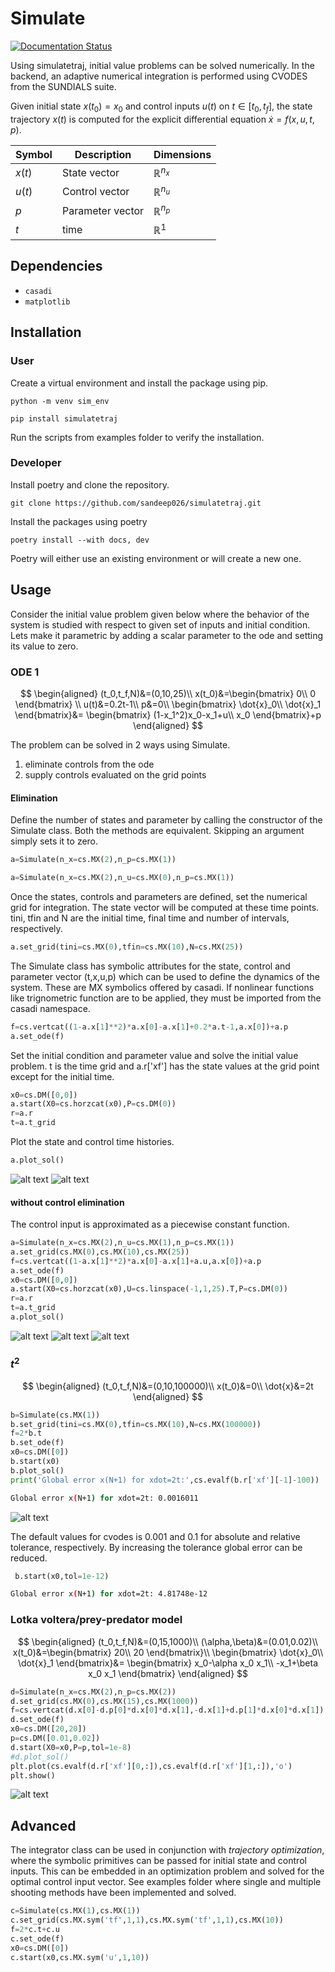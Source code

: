 # Simulate

[![Documentation Status](https://readthedocs.org/projects/simulatetraj/badge/?version=latest)](https://simulatetraj.readthedocs.io/en/latest/?badge=latest)

Using simulatetraj, initial value problems can be solved numerically. In the backend, an adaptive numerical integration is performed using CVODES from the SUNDIALS suite.

Given initial state $x(t_0)=x_0$ and control inputs $u(t)$ on $t \in [t_0,t_f]$, the state trajectory $x(t)$ is computed for the explicit differential equation $\dot{x}=f(x,u,t,p)$.

|Symbol|Description|Dimensions|
|-|-|-|
|$x(t)$|State vector| $\mathbb{R}^{n_x}$|
|$u(t)$|Control vector| $\mathbb{R}^{n_u}$|
|$p$|Parameter vector| $\mathbb{R}^{n_p}$|
|$t$|time| $\mathbb{R}^{1}$|

## Dependencies

* ```casadi```
* ```matplotlib```

## Installation

### User
Create a virtual environment and install the package using pip.

```
python -m venv sim_env
```

```
pip install simulatetraj
```

Run the scripts from examples folder to verify the installation.

### Developer

Install poetry and clone the repository.

```
git clone https://github.com/sandeep026/simulatetraj.git
```
Install the packages using poetry

```
poetry install --with docs, dev
```

Poetry will either use an existing environment or will create a new one.

## Usage

Consider the initial value problem given below where the behavior of the
system is studied with respect to given set of inputs and initial condition.
Lets make it parametric by adding a scalar parameter to the ode and setting its value to zero.

### ODE 1

$$
\begin{aligned}
(t_0,t_f,N)&=(0,10,25)\\
x(t_0)&=\begin{bmatrix}
0\\
0
\end{bmatrix}
\\
u(t)&=0.2t-1\\
p&=0\\
\begin{bmatrix}
    \dot{x}_0\\
    \dot{x}_1
\end{bmatrix}&=
\begin{bmatrix}
    (1-x_1^2)x_0-x_1+u\\
    x_0
\end{bmatrix}+p
\end{aligned}
$$

The problem can be solved in 2 ways using Simulate.

1. eliminate controls from the ode
2. supply controls evaluated on the grid points

#### Elimination

Define the number of states and parameter by calling the constructor of the Simulate class. Both the methods are equivalent. Skipping an argument simply sets it to zero.

```python
a=Simulate(n_x=cs.MX(2),n_p=cs.MX(1))
```

```python
a=Simulate(n_x=cs.MX(2),n_u=cs.MX(0),n_p=cs.MX(1))
```

Once the states, controls and parameters are defined, set the numerical grid for integration. The state vector will be computed at these time points. tini, tfin and N are the initial time, final time and number of intervals, respectively.

```python
a.set_grid(tini=cs.MX(0),tfin=cs.MX(10),N=cs.MX(25))
```

The Simulate class has symbolic attributes for the state, control and parameter vector (t,x,u,p) which can be used to define the dynamics of the system. These are MX symbolics offered by casadi. If nonlinear functions like trignometric function are to be applied, they must be imported from the casadi namespace.

```python
f=cs.vertcat((1-a.x[1]**2)*a.x[0]-a.x[1]+0.2*a.t-1,a.x[0])+a.p
a.set_ode(f)
```

Set the initial condition and parameter value and solve the initial value problem. t is the time grid and a.r['xf'] has the state values at the grid point except for the initial time.

```python
x0=cs.DM([0,0])
a.start(X0=cs.horzcat(x0),P=cs.DM(0))
r=a.r
t=a.t_grid
```

Plot the state and control time histories.

```python
a.plot_sol()
```

![alt text](img/image-4.png)
![alt text](img/image-5.png)

#### without control elimination

The control input is approximated as a piecewise constant function.

```python
a=Simulate(n_x=cs.MX(2),n_u=cs.MX(1),n_p=cs.MX(1))
a.set_grid(cs.MX(0),cs.MX(10),cs.MX(25))
f=cs.vertcat((1-a.x[1]**2)*a.x[0]-a.x[1]+a.u,a.x[0])+a.p
a.set_ode(f)
x0=cs.DM([0,0])
a.start(X0=cs.horzcat(x0),U=cs.linspace(-1,1,25).T,P=cs.DM(0))
r=a.r
t=a.t_grid
a.plot_sol()
```

![alt text](img/image.png)
![alt text](img/image-1.png)
![alt text](img/image-2.png)

### $t^2$

$$
\begin{aligned}
(t_0,t_f,N)&=(0,10,100000)\\
x(t_0)&=0\\
\dot{x}&=2t
\end{aligned}
$$

```python
b=Simulate(cs.MX(1))
b.set_grid(tini=cs.MX(0),tfin=cs.MX(10),N=cs.MX(100000))
f=2*b.t
b.set_ode(f)
x0=cs.DM([0])
b.start(x0)
b.plot_sol()
print('Global error x(N+1) for xdot=2t:',cs.evalf(b.r['xf'][-1]-100))
```

```bash
Global error x(N+1) for xdot=2t: 0.0016011
```

![alt text](img/image-6.png)

The default values for cvodes is 0.001 and 0.1 for absolute and relative tolerance, respectively. By increasing the tolerance global error can be reduced.

```python
 b.start(x0,tol=1e-12)
```

```bash
Global error x(N+1) for xdot=2t: 4.81748e-12
```

### Lotka voltera/prey-predator model

$$
\begin{aligned}
(t_0,t_f,N)&=(0,15,1000)\\
(\alpha,\beta)&=(0.01,0.02)\\
x(t_0)&=\begin{bmatrix}
    20\\
    20
\end{bmatrix}\\
\begin{bmatrix}
    \dot{x}_0\\
    \dot{x}_1
\end{bmatrix}&=
\begin{bmatrix}
    x_0-\alpha x_0 x_1\\
    -x_1+\beta x_0 x_1
\end{bmatrix}
\end{aligned}
$$

```python
d=Simulate(n_x=cs.MX(2),n_p=cs.MX(2))
d.set_grid(cs.MX(0),cs.MX(15),cs.MX(1000))
f=cs.vertcat(d.x[0]-d.p[0]*d.x[0]*d.x[1],-d.x[1]+d.p[1]*d.x[0]*d.x[1])
d.set_ode(f)
x0=cs.DM([20,20])
p=cs.DM([0.01,0.02])
d.start(X0=x0,P=p,tol=1e-8)
#d.plot_sol()
plt.plot(cs.evalf(d.r['xf'][0,:]),cs.evalf(d.r['xf'][1,:]),'o')
plt.show()
```

![alt text](img/image-7.png)

## Advanced

The integrator class can be used in conjunction with *trajectory optimization*, where the symbolic primitives can be passed for initial state and control inputs. This can be embedded in an optimization problem and solved for the optimal control input vector. See examples folder where single and multiple shooting methods have been implemented and solved.

```python
c=Simulate(cs.MX(1),cs.MX(1))
c.set_grid(cs.MX.sym('tf',1,1),cs.MX.sym('tf',1,1),cs.MX(10))
f=2*c.t+c.u
c.set_ode(f)
x0=cs.DM([0])
c.start(x0,cs.MX.sym('u',1,10))  
```
